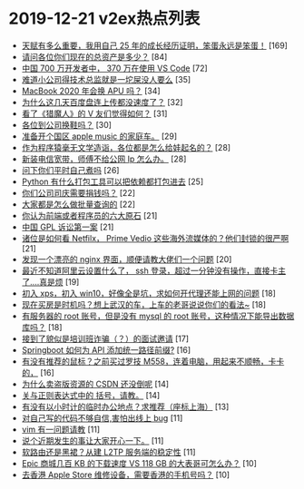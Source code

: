 # 2019-12-21 v2ex热点列表

+ [天赋有多么重要，我用自己 25 年的成长经历证明，笨蛋永远是笨蛋！](https://www.v2ex.com/t/631032#reply169) [169]
+ [请问各位你们现在的总资产是多少？](https://www.v2ex.com/t/631008#reply84) [84]
+ [中国 700 万开发者中， 370 万在使用 VS Code](https://www.v2ex.com/t/630991#reply72) [72]
+ [难道小公司得技术总监就是一坨屎没人要么](https://www.v2ex.com/t/631050#reply35) [35]
+ [MacBook 2020 年会换 APU 吗？](https://www.v2ex.com/t/631004#reply34) [34]
+ [为什么这几天百度盘连上传都没速度了？](https://www.v2ex.com/t/630987#reply32) [32]
+ [看了《猎魔人》的 V 友们觉得如何？](https://www.v2ex.com/t/631006#reply31) [31]
+ [各位到公司换鞋吗？](https://www.v2ex.com/t/631049#reply30) [30]
+ [准备开个国区 apple music 的家庭车。](https://www.v2ex.com/t/631000#reply29) [29]
+ [作为程序猿毫无文学造诣，各位都是怎么给娃起名的？](https://www.v2ex.com/t/631094#reply28) [28]
+ [新装电信宽带，师傅不给公网 Ip 怎么办。](https://www.v2ex.com/t/631037#reply28) [28]
+ [问下你们平时自己煮吗](https://www.v2ex.com/t/631114#reply26) [26]
+ [Python 有什么打包工具可以把依赖都打包进去](https://www.v2ex.com/t/631074#reply25) [25]
+ [你们公司司庆需要捐钱吗？](https://www.v2ex.com/t/631061#reply22) [22]
+ [大家都是怎么做批量查询的](https://www.v2ex.com/t/631003#reply22) [22]
+ [你认为前端或者程序员的六大原石](https://www.v2ex.com/t/631087#reply21) [21]
+ [中国 GPL 诉讼第一案](https://www.v2ex.com/t/631002#reply21) [21]
+ [诸位是如何看 Netfilx， Prime Vedio 这些海外流媒体的？他们封锁的很严啊](https://www.v2ex.com/t/631025#reply21) [21]
+ [发现一个漂亮的 nginx 界面，顺便请教大佬们一个问题](https://www.v2ex.com/t/631034#reply20) [20]
+ [最近不知道阿里云设置什么了， ssh 登录，超过一分钟没有操作，直接卡主了....真是烦](https://www.v2ex.com/t/631020#reply19) [19]
+ [初入 xps，初入 win10，好像全是坑，求如何开代理还能上网的问题](https://www.v2ex.com/t/631071#reply18) [18]
+ [现在买房是时机吗？想上武汉的车，上车的老哥说说你们的看法~](https://www.v2ex.com/t/631010#reply18) [18]
+ [有服务器的 root 账号，但是没有 mysql 的 root 账号，这种情况下能导出数据库吗？](https://www.v2ex.com/t/631023#reply18) [18]
+ [接到了貌似是培训班诈骗（？）的面试邀请](https://www.v2ex.com/t/631067#reply17) [17]
+ [Springboot 如何为 API 添加统一路径前缀?](https://www.v2ex.com/t/631009#reply16) [16]
+ [有没有推荐的鼠标？之前买过罗技 M558，连着电脑，用起来不顺畅，卡卡的，](https://www.v2ex.com/t/631011#reply16) [16]
+ [为什么卖盗版资源的 CSDN 还没倒呢](https://www.v2ex.com/t/631066#reply14) [14]
+ [关与正则表达式中的 括号，请教。](https://www.v2ex.com/t/631085#reply14) [14]
+ [有没有以小时计的临时办公地点？求推荐（座标上海）](https://www.v2ex.com/t/631046#reply13) [13]
+ [对自己写的代码不够自信,害怕出线上 bug](https://www.v2ex.com/t/631058#reply11) [11]
+ [vim 有一问题请教](https://www.v2ex.com/t/631121#reply11) [11]
+ [说个近期发生的事让大家开心一下。](https://www.v2ex.com/t/631133#reply11) [11]
+ [软路由还是黑裙？从建 L2TP 服务端的稳定性](https://www.v2ex.com/t/630996#reply11) [11]
+ [Epic 商城几百 KB 的下载速度 VS 118 GB 的大表哥可怎么办？](https://www.v2ex.com/t/631043#reply10) [10]
+ [去香港 Apple Store 维修设备，需要香港的手机号吗？](https://www.v2ex.com/t/631068#reply10) [10]
